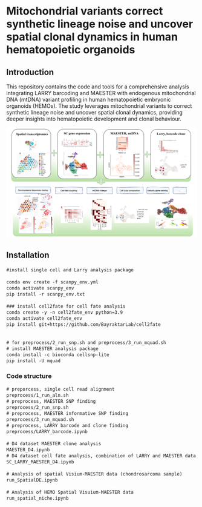 # Mitochondrial variants correct synthetic lineage noise and uncover spatial clonal dynamics in human hematopoietic organoids

## Introduction
This repository contains the code and tools for a comprehensive analysis integrating LARRY barcoding and MAESTER with endogenous mitochondrial DNA (mtDNA) variant profiling in human hematopoietic embryonic organoids (HEMOs). The study leverages mitochondrial variants to correct synthetic lineage noise and uncover spatial clonal dynamics, providing deeper insights into hematopoietic development and clonal behaviour.

<div align="center">
<img src="/figure/f1.png" alt="F1">
</a>
</div>

## Installation

```
#install single cell and Larry analysis package

conda env create -f scanpy_env.yml
conda activate scanpy_env
pip install -r scanpy_env.txt

### install cell2fate for cell fate analysis
conda create -y -n cell2fate_env python=3.9
conda activate cell2fate_env
pip install git+https://github.com/BayraktarLab/cell2fate


# for preprocess/2_run_snp.sh and preprocess/3_run_mquad.sh
# install MAESTER analysis package
conda install -c bioconda cellsnp-lite
pip install -U mquad
```

### Code structure
```
# preporcess, single cell read alignment
preprocess/1_run_aln.sh
# preprocess, MAESTER SNP finding
preprocess/2_run_snp.sh
# preprocess, MAESTER informative SNP finding
preprocess/3_run_mquad.sh
# preprocess, LARRY barcode and clone finding
preprocess/LARRY_barcode.ipynb

# D4 dataset MAESTER clone analysis
MAESTER_D4.ipynb
# D4 dataset cell fate analysis, combination of LARRY and MAESTER data
SC_LARRY_MAESTER_D4.ipynb

# Analysis of spatial Visium-MAESTER data (chondrosarcoma sample)
run_SpatialDE.ipynb

# Analysis of HEMO Spatial Visuium-MAESTER data
run_spatial_niche.ipynb
```
